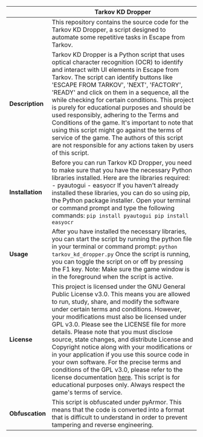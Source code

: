 |   | Tarkov KD Dropper |
|---|---|
|   | This repository contains the source code for the Tarkov KD Dropper, a script designed to automate some repetitive tasks in Escape from Tarkov. |
| **Description**  | Tarkov KD Dropper is a Python script that uses optical character recognition (OCR) to identify and interact with UI elements in Escape from Tarkov. The script can identify buttons like 'ESCAPE FROM TARKOV', 'NEXT', 'FACTORY', 'READY' and click on them in a sequence, all the while checking for certain conditions. This project is purely for educational purposes and should be used responsibly, adhering to the Terms and Conditions of the game. It's important to note that using this script might go against the terms of service of the game. The authors of this script are not responsible for any actions taken by users of this script. |
| **Installation**  | Before you can run Tarkov KD Dropper, you need to make sure that you have the necessary Python libraries installed. Here are the libraries required: - pyautogui - easyocr If you haven't already installed these libraries, you can do so using pip, the Python package installer. Open your terminal or command prompt and type the following commands: ```pip install pyautogui pip install easyocr``` |
| **Usage** | After you have installed the necessary libraries, you can start the script by running the python file in your terminal or command prompt: ```python tarkov_kd_dropper.py``` Once the script is running, you can toggle the script on or off by pressing the F1 key. Note: Make sure the game window is in the foreground when the script is active. |
| **License**  | This project is licensed under the GNU General Public License v3.0. This means you are allowed to run, study, share, and modify the software under certain terms and conditions. However, your modifications must also be licensed under GPL v3.0. Please see the LICENSE file for more details. Please note that you must disclose source, state changes, and distribute License and Copyright notice along with your modifications or in your application if you use this source code in your own software. For the precise terms and conditions of the GPL v3.0, please refer to the license documentation [here](https://www.gnu.org/licenses/gpl-3.0.en.html). This script is for educational purposes only. Always respect the game's terms of service. |
| **Obfuscation** | This script is obfuscated under pyArmor. This means that the code is converted into a format that is difficult to understand in order to prevent tampering and reverse engineering. |
